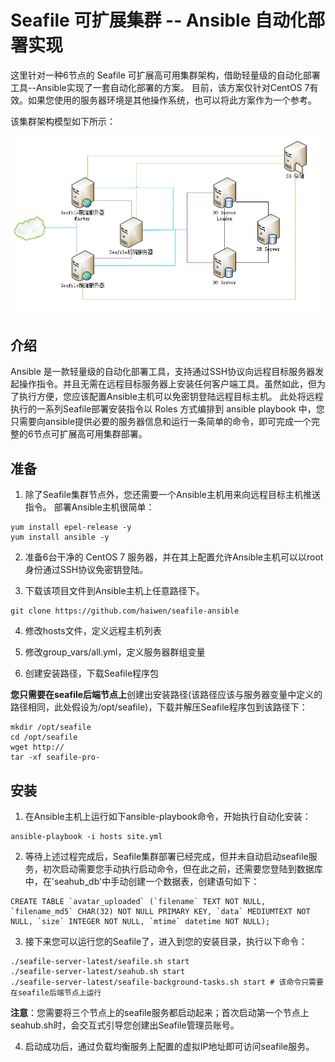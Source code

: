 # Seafile 可扩展集群 -- Ansible 自动化部署实现

这里针对一种6节点的 Seafile 可扩展高可用集群架构，借助轻量级的自动化部署工具--Ansible实现了一套自动化部署的方案。
目前，该方案仅针对CentOS 7有效。如果您使用的服务器环境是其他操作系统，也可以将此方案作为一个参考。

该集群架构模型如下所示：

![6-nodes-cluster](images/6-nodes-cluster.png)

## 介绍

Ansible 是一款轻量级的自动化部署工具，支持通过SSH协议向远程目标服务器发起操作指令。并且无需在远程目标服务器上安装任何客户端工具。虽然如此，但为了执行方便，您应该配置Ansible主机可以免密钥登陆远程目标主机。
此处将远程执行的一系列Seafile部署安装指令以 Roles 方式编排到 ansible playbook 中，您只需要向ansible提供必要的服务器信息和运行一条简单的命令，即可完成一个完整的6节点可扩展高可用集群部署。

## 准备

1. 除了Seafile集群节点外，您还需要一个Ansible主机用来向远程目标主机推送指令。
部署Ansible主机很简单：

```
yum install epel-release -y
yum install ansible -y
```

2. 准备6台干净的 CentOS 7 服务器，并在其上配置允许Ansible主机可以以root身份通过SSH协议免密钥登陆。

3. 下载该项目文件到Ansible主机上任意路径下。
```
git clone https://github.com/haiwen/seafile-ansible
```

4. 修改hosts文件，定义远程主机列表

5. 修改group_vars/all.yml，定义服务器群组变量

6. 创建安装路径，下载Seafile程序包

**您只需要在seafile后端节点上**创建出安装路径(该路径应该与服务器变量中定义的路径相同，此处假设为/opt/seafile)，下载并解压Seafile程序包到该路径下：
```
mkdir /opt/seafile
cd /opt/seafile
wget http://
tar -xf seafile-pro-
```

## 安装

1. 在Ansible主机上运行如下ansible-playbook命令，开始执行自动化安装：

```
ansible-playbook -i hosts site.yml
```

2. 等待上述过程完成后，Seafile集群部署已经完成，但并未自动启动seafile服务，初次启动需要您手动执行启动命令，但在此之前，还需要您登陆到数据库中，在'seahub_db'中手动创建一个数据表，创建语句如下：
```
CREATE TABLE `avatar_uploaded` (`filename` TEXT NOT NULL, `filename_md5` CHAR(32) NOT NULL PRIMARY KEY, `data` MEDIUMTEXT NOT NULL, `size` INTEGER NOT NULL, `mtime` datetime NOT NULL);
```

3. 接下来您可以运行您的Seafile了，进入到您的安装目录，执行以下命令：

```
./seafile-server-latest/seafile.sh start
./seafile-server-latest/seahub.sh start
./seafile-server-latest/seafile-background-tasks.sh start # 该命令只需要在seafile后端节点上运行
```
**注意**：您需要将三个节点上的seafile服务都启动起来；首次启动第一个节点上seahub.sh时，会交互式引导您创建出Seafile管理员账号。

4. 启动成功后，通过负载均衡服务上配置的虚拟IP地址即可访问seafile服务。
